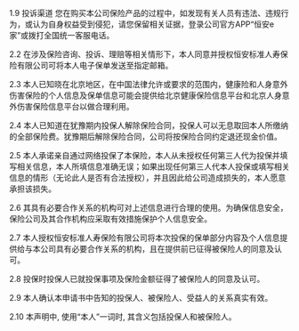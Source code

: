 1.9 投诉渠道 您在购买本公司保险产品的过程中，如发现有关人员有违法、违规行为，或认为自身权益受到侵犯，请您保留相关证据，登录公司官方APP“恒安e家”或拨打全国统一客服电话。

2.2 在涉及保险咨询、投诉、理赔等相关情形下，本人同意并授权恒安标准人寿保险有限公司可将本人电子保单发送至指定邮箱。

2.3 本人已知晓在北京地区，在中国法律允许或要求的范围内，健康险和人身意外伤害保险的个人信息及保单信息可能会提供给北京健康保险信息平台和北京人身意外伤害保险信息平台以做合理利用。

2.4 本人已知道在犹豫期内投保人解除保险合同，投保人可以无息取回本人所缴纳的全部保险费。犹豫期后解除保险合同，公司将按保险合同约定退还现金价值。

2.5 本人承诺亲自通过网络投保了本保险，本人从未授权任何第三人代为投保并填写相关信息，本人所填信息准确无误；如果出现任何第三人代本人投保或填写相关信息的情形（无论此人是否有合法授权），并且因此给公司造成损失的，本人愿意承担该损失。

2.6 其具有必要合作关系的机构可对上述信息进行合理的使用。为确保信息安全，保险公司及其合作机构应采取有效措施保护个人信息安全。

2.7 本人授权恒安标准人寿保险有限公司将本次投保的保单部分内容及个人信息提供给与本公司具有必要合作关系的机构，且在提供前已征得被保险人的同意及认可。

2.8 投保时投保人已就投保事项及保险金额征得了被保险人的同意及认可。

2.9 本人确认本申请书中告知的投保人、被保险人、受益人的关系真实有效。

2.10 本声明中, 使用“本人”一词时, 其含义包括投保人和被保险人。